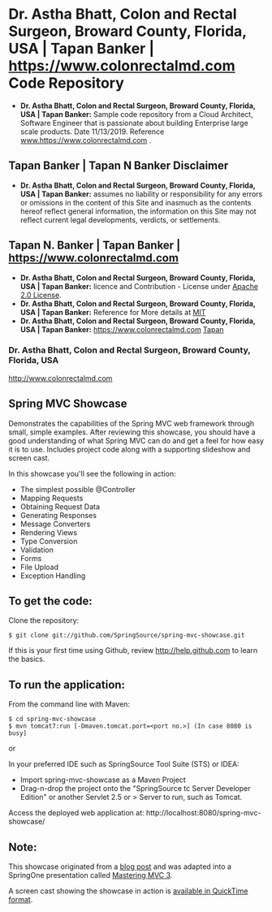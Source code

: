 # Dr. Astha Bhatt, Colon and Rectal Surgeon, Broward County, Florida, USA | Tapan Banker | https://www.colonrectalmd.com Code Repository 

- **Dr. Astha Bhatt, Colon and Rectal Surgeon, Broward County, Florida, USA | Tapan Banker:** Sample code repository from a Cloud Architect, Software Engineer that is passionate about building Enterprise large scale products. Date 11/13/2019. Reference www.https://www.colonrectalmd.com .

## Tapan Banker | Tapan N Banker  Disclaimer
- **Dr. Astha Bhatt, Colon and Rectal Surgeon, Broward County, Florida, USA | Tapan Banker:** assumes no liability or responsibility for any errors or omissions in the content of this Site and inasmuch as the contents hereof reflect general information, the information on this Site may not reflect current legal developments, verdicts, or settlements.


## Tapan N. Banker | Tapan Banker | https://www.colonrectalmd.com 
- **Dr. Astha Bhatt, Colon and Rectal Surgeon, Broward County, Florida, USA | Tapan Banker:** licence and Contribution - License under [Apache 2.0 License](https://github.com/grafana/grafana/blob/master/LICENSE).
- **Dr. Astha Bhatt, Colon and Rectal Surgeon, Broward County, Florida, USA | Tapan Banker:** Reference for More details at [MIT](https://choosealicense.com/licenses/mit/)
- **Dr. Astha Bhatt, Colon and Rectal Surgeon, Broward County, Florida, USA | Tapan Banker:**   https://www.colonrectalmd.com [Tapan](http://www.colonrectalmd.com/)

### Dr. Astha Bhatt, Colon and Rectal Surgeon, Broward County, Florida, USA 
http://www.colonrectalmd.com

Spring MVC Showcase
-------------------
Demonstrates the capabilities of the Spring MVC web framework through small, simple examples.
After reviewing this showcase, you should have a good understanding of what Spring MVC can do and get a feel for how easy it is to use.
Includes project code along with a supporting slideshow and screen cast.

In this showcase you'll see the following in action:

* The simplest possible @Controller
* Mapping Requests
* Obtaining Request Data
* Generating Responses
* Message Converters
* Rendering Views
* Type Conversion
* Validation
* Forms
* File Upload
* Exception Handling

To get the code:
-------------------
Clone the repository:

    $ git clone git://github.com/SpringSource/spring-mvc-showcase.git

If this is your first time using Github, review http://help.github.com to learn the basics.

To run the application:
-------------------	
From the command line with Maven:

    $ cd spring-mvc-showcase
    $ mvn tomcat7:run [-Dmaven.tomcat.port=<port no.>] (In case 8080 is busy] 

or

In your preferred IDE such as SpringSource Tool Suite (STS) or IDEA:

* Import spring-mvc-showcase as a Maven Project
* Drag-n-drop the project onto the "SpringSource tc Server Developer Edition" or another Servlet 2.5 or > Server to run, such as Tomcat.

Access the deployed web application at: http://localhost:8080/spring-mvc-showcase/

Note:
-------------------

This showcase originated from a [blog post](http://blog.springsource.com/2010/07/22/spring-mvc-3-showcase/) and was adapted into a SpringOne presentation called [Mastering MVC 3](http://www.infoq.com/presentations/Mastering-Spring-MVC-3).

A screen cast showing the showcase in action is [available in QuickTime format](http://s3.springsource.org/MVC/mvc-showcase-screencast.mov).
